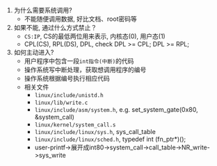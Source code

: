 1. 为什么需要系统调用?
	* 不能随便调用数据, 好比文档、root密码等
2. 如果不能, 通过什么方式禁止？
	* `CS:IP`, CS的最低两位用来表示, 内核态(0), 用户态(1)
	* CPL(CS), RPL(DS), DPL, check DPL >= CPL; DPL >= RPL;
3. 如何主动进入?
	* 用户程序中包含一段`int指令(中断)`的代码
	* 操作系统写中断处理，获取想调用程序的编号
	* 操作系统根据编号执行相应代码
	* 相关文件
		* `linux/include/unistd.h`
		* `linux/lib/write.c`
		* `linux/include/asm/system.h`, e.g. set_system_gate(0x80, &system_call)
		* `linux/kernel/system_call.s`
		* `linux/include/linux/sys.h`, sys_call_table
		* `linux/include/linux/sched.h`, typedef int (fn_ptr*)();
		* user-printf->展开成int80->system_call->call_table->NR_write->sys_write